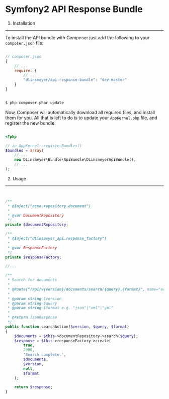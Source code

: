 Symfony2 API Response Bundle
============================

1. Installation
-------------------------------

To install the API bundle with Composer just add the following to your
`composer.json` file:

```js

// composer.json
{
    // ...
    require: {
        // ...
        "dlinsmeyer/api-response-bundle": "dev-master"
    }
}

```
    
```bash

$ php composer.phar update

```
    
Now, Composer will automatically download all required files, and install them
for you. All that is left to do is to update your ``AppKernel.php`` file, and
register the new bundle:

```php

<?php

// in AppKernel::registerBundles()
$bundles = array(
    // ...
    new DLinsmeyer\Bundle\ApiBundle\DLinsmeyerApiBundle(),
    // ...
);

```

2. Usage
-------------------------------

```php


/**
 * @Inject("acme.repository.document")
 *
 * @var DocumentRepository
 */
private $documentRepository;

/**
 * @Inject("dlinsmeyer_api.response_factory")
 *
 * @var ResponseFactory
 */
private $responseFactory;

//...

/**
 * Search for documents
 *
 * @Route("/api/v{version}/documents/search/{query}.{format}", name="acme_api_document_search")
 *
 * @param string $version
 * @param string $query
 * @param string $format e.g. "json"|"xml"|"yml"
 *
 * @return JsonResponse
 */
public function searchAction($version, $query, $format)
{
    $documents = $this->documentRepository->search($query);
    $response = $this->responseFactory->create(
        true,
        2000,
        'Search complete.',
        $documents,
        $version,
        null,
        $format
    );

    return $response;
}
    
```
